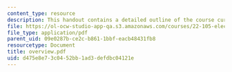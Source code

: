 ```yaml
---
content_type: resource
description: This handout contains a detailed outline of the course curriculum.
file: https://ol-ocw-studio-app-qa.s3.amazonaws.com/courses/22-105-electromagnetic-interactions-fall-2005/d475e8e73c0452bb1ad3defdbc04121e_overview.pdf
file_type: application/pdf
parent_uid: 09e0287b-ce2c-b861-1bbf-eacb48431fb8
resourcetype: Document
title: overview.pdf
uid: d475e8e7-3c04-52bb-1ad3-defdbc04121e
---
```

